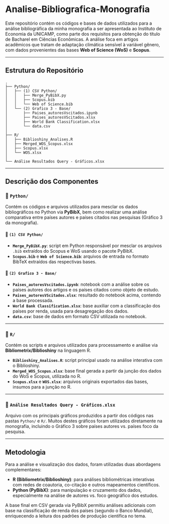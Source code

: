 # Analise-Bibliografica-Monografia
Este repositório contém os códigos e bases de dados utilizados para a análise bibliográfica da minha monografia a ser apresentada ao Instituto de Economia da UNICAMP, como parte dos requisitos para obtenção do título de Bacharel em Ciências Econômicas. A análise foca em artigos acadêmicos que tratam de adaptação climática sensível à variável gênero, com dados provenientes das bases **Web of Science (WoS)** e **Scopus**.

---

## Estrutura do Repositório
```text
.
├── Python/
│   ├── (1) CSV Python/
│   │   ├── Merge_PyBibX.py
│   │   ├── Scopus.bib
│   │   └── Web of Science.bib
│   └── (2) Grafico 3 - Base/
│       ├── Paises_autoresVscitados.ipynb
│       ├── Paises_autoresVScitados.xlsx
│       ├── World Bank Classification.xlsx
│       └── data.csv
│
├── R/
│   ├── Biblioshiny_Analises.R
│   ├── Merged_WOS_Scopus.xlsx
│   ├── Scopus.xlsx
│   └── WOS.xlsx
│
└── Análise Resultados Query - Gráficos.xlsx
```

---

## Descrição dos Componentes

### 📂 `Python/`

Contém os códigos e arquivos utilizados para mesclar os dados bibliográficos no Python via **PyBibX**, bem como realizar uma análise comparativa entre países autores e países citados nas pesquisas (Gráfico 3 da monografia).

#### 📁 `(1) CSV Python/`

- **`Merge_PyBibX.py`**: script em Python responsável por mesclar os arquivos `.bib` extraídos do Scopus e WoS usando o pacote PyBibX.
- **`Scopus.bib`** e **`Web of Science.bib`**: arquivos de entrada no formato BibTeX extraídos das respectivas bases.

#### 📁 `(2) Grafico 3 - Base/`

- **`Paises_autoresVscitados.ipynb`**: notebook com a análise sobre os países autores dos artigos e os países citados como objeto de estudo.
- **`Paises_autoresVScitados.xlsx`**: resultado do notebook acima, contendo a base processada.
- **`World Bank Classification.xlsx`**: base auxiliar com a classificação dos países por renda, usada para desagregação dos dados.
- **`data.csv`**: base de dados em formato CSV utilizada no notebook.

---

### 📂 `R/`

Contém os scripts e arquivos utilizados para processamento e análise via **Bibliometrix/Biblioshiny** na linguagem R.

- **`Biblioshiny_Analises.R`**: script principal usado na análise interativa com o Biblioshiny.
- **`Merged_WOS_Scopus.xlsx`**: base final gerada a partir da junção dos dados do WoS e Scopus, utilizada no R.
- **`Scopus.xlsx`** e **`WOS.xlsx`**: arquivos originais exportados das bases, insumos para a junção no R.

---

### 📄 `Análise Resultados Query - Gráficos.xlsx`

Arquivo com os principais gráficos produzidos a partir dos códigos nas pastas `Python/` e `R/`. Muitos destes gráficos foram utilizados diretamente na monografia, incluindo o Gráfico 3 sobre países autores vs. países foco da pesquisa.

---

## Metodologia

Para a análise e visualização dos dados, foram utilizadas duas abordagens complementares:

- **R (Bibliometrix/Biblioshiny)**: para análises bibliométricas interativas com redes de coautoria, co-citação e outros mapeamentos científicos.
- **Python (PyBibX)**: para manipulação e cruzamento dos dados, especialmente na análise de autores vs. foco geográfico dos estudos.

A base final em CSV gerada via PyBibX permitiu análises adicionais com base na classificação de renda dos países (segundo o Banco Mundial), enriquecendo a leitura dos padrões de produção científica no tema.

